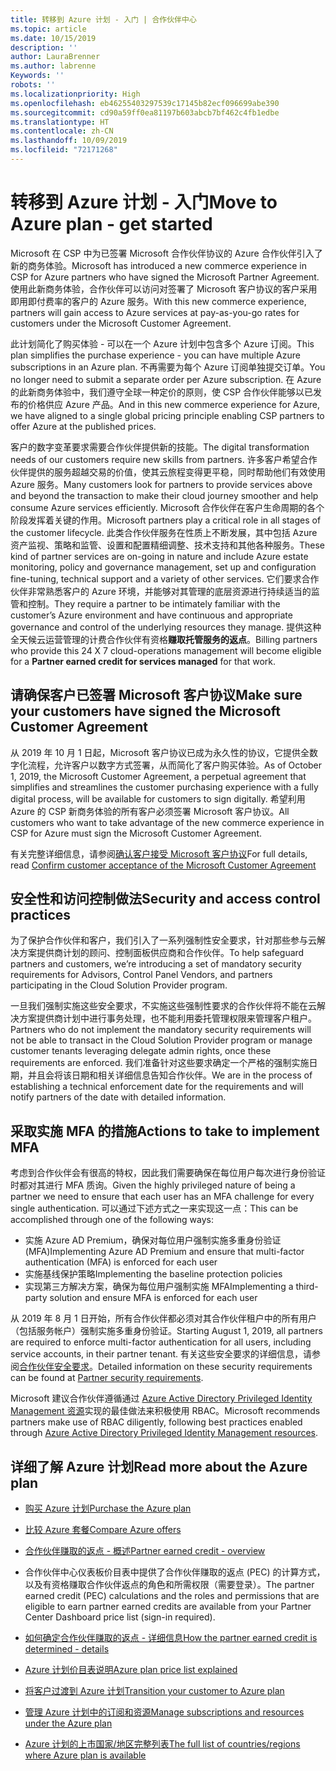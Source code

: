 ```yaml
---
title: 转移到 Azure 计划 - 入门 | 合作伙伴中心
ms.topic: article
ms.date: 10/15/2019
description: ''
author: LauraBrenner
ms.author: labrenne
Keywords: ''
robots: ''
ms.localizationpriority: High
ms.openlocfilehash: eb46255403297539c17145b82ecf096699abe390
ms.sourcegitcommit: cd90a59ff0ea81197b603abcb7bf462c4fb1edbe
ms.translationtype: HT
ms.contentlocale: zh-CN
ms.lasthandoff: 10/09/2019
ms.locfileid: "72171268"
---
```

# <a name="move-to-azure-plan---get-started"></a><span data-ttu-id="565aa-102">转移到 Azure 计划 - 入门</span><span class="sxs-lookup"><span data-stu-id="565aa-102">Move to Azure plan - get started</span></span>

<span data-ttu-id="565aa-103">Microsoft 在 CSP 中为已签署 Microsoft 合作伙伴协议的 Azure 合作伙伴引入了新的商务体验。</span><span class="sxs-lookup"><span data-stu-id="565aa-103">Microsoft has introduced a new commerce experience in CSP for Azure partners who have signed the Microsoft Partner Agreement.</span></span> <span data-ttu-id="565aa-104">使用此新商务体验，合作伙伴可以访问对签署了 Microsoft 客户协议的客户采用即用即付费率的客户的 Azure 服务。</span><span class="sxs-lookup"><span data-stu-id="565aa-104">With this new commerce experience, partners will gain access to Azure services at pay-as-you-go rates for customers under the Microsoft Customer Agreement.</span></span> 

<span data-ttu-id="565aa-105">此计划简化了购买体验 - 可以在一个 Azure 计划中包含多个 Azure 订阅。</span><span class="sxs-lookup"><span data-stu-id="565aa-105">This plan simplifies the purchase experience - you can have multiple Azure subscriptions in an Azure plan.</span></span> <span data-ttu-id="565aa-106">不再需要为每个 Azure 订阅单独提交订单。</span><span class="sxs-lookup"><span data-stu-id="565aa-106">You no longer need to submit a separate order per Azure subscription.</span></span> <span data-ttu-id="565aa-107">在 Azure 的此新商务体验中，我们遵守全球一种定价的原则，使 CSP 合作伙伴能够以已发布的价格供应 Azure 产品。</span><span class="sxs-lookup"><span data-stu-id="565aa-107">And in this new commerce experience for Azure, we have aligned to a single global pricing principle enabling CSP partners to offer Azure at the published prices.</span></span> 

<span data-ttu-id="565aa-108">客户的数字变革要求需要合作伙伴提供新的技能。</span><span class="sxs-lookup"><span data-stu-id="565aa-108">The digital transformation needs of our customers require new skills from partners.</span></span> <span data-ttu-id="565aa-109">许多客户希望合作伙伴提供的服务超越交易的价值，使其云旅程变得更平稳，同时帮助他们有效使用 Azure 服务。</span><span class="sxs-lookup"><span data-stu-id="565aa-109">Many customers look for partners to provide services above and beyond the transaction to make their cloud journey smoother and help consume Azure services efficiently.</span></span> <span data-ttu-id="565aa-110">Microsoft 合作伙伴在客户生命周期的各个阶段发挥着关键的作用。</span><span class="sxs-lookup"><span data-stu-id="565aa-110">Microsoft partners play a critical role in all stages of the customer lifecycle.</span></span> <span data-ttu-id="565aa-111">此类合作伙伴服务在性质上不断发展，其中包括 Azure 资产监视、策略和监管、设置和配置精细调整、技术支持和其他各种服务。</span><span class="sxs-lookup"><span data-stu-id="565aa-111">These kind of partner services are on-going in nature and include Azure estate monitoring, policy and governance management, set up and configuration fine-tuning, technical support and a variety of other services.</span></span> <span data-ttu-id="565aa-112">它们要求合作伙伴非常熟悉客户的 Azure 环境，并能够对其管理的底层资源进行持续适当的监管和控制。</span><span class="sxs-lookup"><span data-stu-id="565aa-112">They require a partner to be intimately familiar with the customer’s Azure environment and have continuous and appropriate governance and control of the underlying resources they manage.</span></span> <span data-ttu-id="565aa-113">提供这种全天候云运营管理的计费合作伙伴有资格**赚取托管服务的返点**。</span><span class="sxs-lookup"><span data-stu-id="565aa-113">Billing partners who provide this 24 X 7 cloud-operations management will become eligible for a **Partner earned credit for services managed** for that work.</span></span>

## <a name="make-sure-your-customers-have-signed-the-microsoft-customer-agreement"></a><span data-ttu-id="565aa-114">请确保客户已签署 Microsoft 客户协议</span><span class="sxs-lookup"><span data-stu-id="565aa-114">Make sure your customers have signed the Microsoft Customer Agreement</span></span>

<span data-ttu-id="565aa-115">从 2019 年 10 月 1 日起，Microsoft 客户协议已成为永久性的协议，它提供全数字化流程，允许客户以数字方式签署，从而简化了客户购买体验。</span><span class="sxs-lookup"><span data-stu-id="565aa-115">As of October 1, 2019, the Microsoft Customer Agreement, a perpetual agreement that simplifies and streamlines the customer purchasing experience with a fully digital process, will be available for customers to sign digitally.</span></span> <span data-ttu-id="565aa-116">希望利用 Azure 的 CSP 新商务体验的所有客户必须签署 Microsoft 客户协议。</span><span class="sxs-lookup"><span data-stu-id="565aa-116">All customers who want to take advantage of the new commerce experience in CSP for Azure must sign the Microsoft Customer Agreement.</span></span>

<span data-ttu-id="565aa-117">有关完整详细信息，请参阅[确认客户接受 Microsoft 客户协议](confirm-customer-agreement.md)</span><span class="sxs-lookup"><span data-stu-id="565aa-117">For full details, read [Confirm customer acceptance of the Microsoft Customer Agreement](confirm-customer-agreement.md)</span></span>

## <a name="security-and-access-control-practices"></a><span data-ttu-id="565aa-118">安全性和访问控制做法</span><span class="sxs-lookup"><span data-stu-id="565aa-118">Security and access control practices</span></span>

<span data-ttu-id="565aa-119">为了保护合作伙伴和客户，我们引入了一系列强制性安全要求，针对那些参与云解决方案提供商计划的顾问、控制面板供应商和合作伙伴。</span><span class="sxs-lookup"><span data-stu-id="565aa-119">To help safeguard partners and customers, we’re introducing a set of mandatory security requirements for Advisors, Control Panel Vendors, and partners participating in the Cloud Solution Provider program.</span></span> 

<span data-ttu-id="565aa-120">一旦我们强制实施这些安全要求，不实施这些强制性要求的合作伙伴将不能在云解决方案提供商计划中进行事务处理，也不能利用委托管理权限来管理客户租户。</span><span class="sxs-lookup"><span data-stu-id="565aa-120">Partners who do not implement the mandatory security requirements will not be able to transact in the Cloud Solution Provider program or manage customer tenants leveraging delegate admin rights, once these requirements are enforced.</span></span> <span data-ttu-id="565aa-121">我们准备针对这些要求确定一个严格的强制实施日期，并且会将该日期和相关详细信息告知合作伙伴。</span><span class="sxs-lookup"><span data-stu-id="565aa-121">We are in the process of establishing a technical enforcement date for the requirements and will notify partners of the date with detailed information.</span></span> 

## <a name="actions-to-take-to-implement-mfa"></a><span data-ttu-id="565aa-122">采取实施 MFA 的措施</span><span class="sxs-lookup"><span data-stu-id="565aa-122">Actions to take to implement MFA</span></span> 

<span data-ttu-id="565aa-123">考虑到合作伙伴会有很高的特权，因此我们需要确保在每位用户每次进行身份验证时都对其进行 MFA 质询。</span><span class="sxs-lookup"><span data-stu-id="565aa-123">Given the highly privileged nature of being a partner we need to ensure that each user has an MFA challenge for every single authentication.</span></span> <span data-ttu-id="565aa-124">可以通过下述方式之一来实现这一点：</span><span class="sxs-lookup"><span data-stu-id="565aa-124">This can be accomplished through one of the following ways:</span></span>

- <span data-ttu-id="565aa-125">实施 Azure AD Premium，确保对每位用户强制实施多重身份验证 (MFA)</span><span class="sxs-lookup"><span data-stu-id="565aa-125">Implementing Azure AD Premium and ensure that multi-factor authentication (MFA) is enforced for each user</span></span> 
- <span data-ttu-id="565aa-126">实施基线保护策略</span><span class="sxs-lookup"><span data-stu-id="565aa-126">Implementing the baseline protection policies</span></span> 
- <span data-ttu-id="565aa-127">实现第三方解决方案，确保为每位用户强制实施 MFA</span><span class="sxs-lookup"><span data-stu-id="565aa-127">Implementing a third-party solution and ensure MFA is enforced for each user</span></span> 

<span data-ttu-id="565aa-128">从 2019 年 8 月 1 日开始，所有合作伙伴都必须对其合作伙伴租户中的所有用户（包括服务帐户）强制实施多重身份验证。</span><span class="sxs-lookup"><span data-stu-id="565aa-128">Starting August 1, 2019, all partners are required to enforce multi-factor authentication for all users, including service accounts, in their partner tenant.</span></span> <span data-ttu-id="565aa-129">有关这些安全要求的详细信息，请参阅[合作伙伴安全要求](https://docs.microsoft.com/partner-center/partner-security-requirements)。</span><span class="sxs-lookup"><span data-stu-id="565aa-129">Detailed information on these security requirements can be found at [Partner security requirements](https://docs.microsoft.com/partner-center/partner-security-requirements).</span></span> 

<span data-ttu-id="565aa-130">Microsoft 建议合作伙伴遵循通过 [Azure Active Directory Privileged Identity Management 资源](https://docs.microsoft.com/azure/active-directory/privileged-identity-management/pim-configure )实现的最佳做法来积极使用 RBAC。</span><span class="sxs-lookup"><span data-stu-id="565aa-130">Microsoft recommends partners make use of RBAC diligently, following best practices enabled through [Azure Active Directory Privileged Identity Management resources](https://docs.microsoft.com/azure/active-directory/privileged-identity-management/pim-configure ).</span></span> 

## <a name="read-more-about-the-azure-plan"></a><span data-ttu-id="565aa-131">详细了解 Azure 计划</span><span class="sxs-lookup"><span data-stu-id="565aa-131">Read more about the Azure plan</span></span>

- [<span data-ttu-id="565aa-132">购买 Azure 计划</span><span class="sxs-lookup"><span data-stu-id="565aa-132">Purchase the Azure plan</span></span>](purchase-azure-plan.md)

- [<span data-ttu-id="565aa-133">比较 Azure 套餐</span><span class="sxs-lookup"><span data-stu-id="565aa-133">Compare Azure offers</span></span>](compare-azure-offers.md)

- [<span data-ttu-id="565aa-134">合作伙伴赚取的返点 - 概述</span><span class="sxs-lookup"><span data-stu-id="565aa-134">Partner earned credit - overview</span></span>](partner-earned-credit.md)

- <span data-ttu-id="565aa-135">合作伙伴中心仪表板价目表中提供了合作伙伴赚取的返点 (PEC) 的计算方式，以及有资格赚取合作伙伴返点的角色和所需权限（需要登录）。</span><span class="sxs-lookup"><span data-stu-id="565aa-135">The partner earned credit (PEC) calculations and the roles and permissions that are eligible to earn partner earned credits are available from your Partner Center Dashboard price list (sign-in required).</span></span>

- [<span data-ttu-id="565aa-136">如何确定合作伙伴赚取的返点 - 详细信息</span><span class="sxs-lookup"><span data-stu-id="565aa-136">How the partner earned credit is determined - details</span></span>](partner-earned-credit-explanation.md)

- [<span data-ttu-id="565aa-137">Azure 计划价目表说明</span><span class="sxs-lookup"><span data-stu-id="565aa-137">Azure plan price list explained</span></span>](azure-plan-price-list.md)

- [<span data-ttu-id="565aa-138">将客户过渡到 Azure 计划</span><span class="sxs-lookup"><span data-stu-id="565aa-138">Transition your customer to Azure plan</span></span>](azure-plan-transition.md)

- [<span data-ttu-id="565aa-139">管理 Azure 计划中的订阅和资源</span><span class="sxs-lookup"><span data-stu-id="565aa-139">Manage subscriptions and resources under the Azure plan</span></span>](azure-plan-manage.md)

- [<span data-ttu-id="565aa-140">Azure 计划的上市国家/地区完整列表</span><span class="sxs-lookup"><span data-stu-id="565aa-140">The full list of countries/regions where Azure plan is available</span></span>](https://query.prod.cms.rt.microsoft.com/cms/api/am/binary/RE3QN0x)

 



